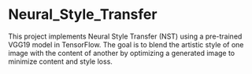 # Neural_Style_Transfer
This project implements Neural Style Transfer (NST) using a pre-trained VGG19 model in TensorFlow. The goal is to blend the artistic style of one image with the content of another by optimizing a generated image to minimize content and style loss.
